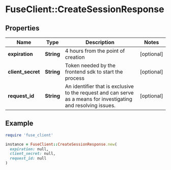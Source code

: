 # FuseClient::CreateSessionResponse

## Properties

| Name | Type | Description | Notes |
| ---- | ---- | ----------- | ----- |
| **expiration** | **String** | 4 hours from the point of creation | [optional] |
| **client_secret** | **String** | Token needed by the frontend sdk to start the process | [optional] |
| **request_id** | **String** | An identifier that is exclusive to the request and can serve as a means for investigating and resolving issues. | [optional] |

## Example

```ruby
require 'fuse_client'

instance = FuseClient::CreateSessionResponse.new(
  expiration: null,
  client_secret: null,
  request_id: null
)
```

